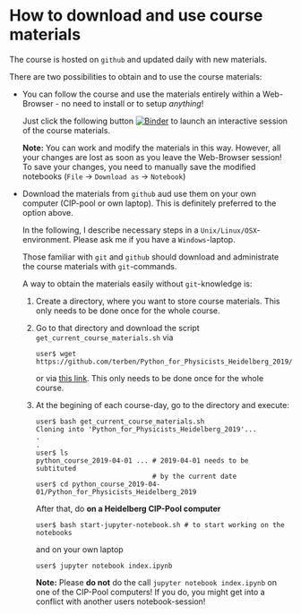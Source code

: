 # How to download and use course materials

The course is hosted on `github` and updated daily with new materials.

There are two possibilities to obtain and to use the course materials:

- You can follow the course and use the materials entirely within a
  Web-Browser - no need to install or to setup *anything*!

  Just click the following button [![Binder](https://binderhub.astro.uni-bonn.de/badge_logo.svg)](https://binderhub.astro.uni-bonn.de/v2/gh/terben/Python_for_Physicists_Heidelberg_2019/master?urlpath=tree/index.ipynb) to launch an interactive session of the course materials.

  **Note:** You can work and modify the materials in this way.
    However, all your changes are lost as soon as you leave the
    Web-Browser session! To save your changes, you need to manually
    save the modified notebooks (`File` -> `Download as` ->
    `Notebook`)

- Download the materials from `github` aud use them on your own computer
  (CIP-pool or own laptop). This is definitely preferred to the option above.

  In the following, I describe necessary steps in a
  `Unix/Linux/OSX`-environment. Please ask me if you have a `Windows`-laptop.

  Those familiar with `git` and `github` should download and
  administrate the course materials with `git`-commands.

  A way to obtain the materials easily without `git`-knowledge is:

  1. Create a directory, where you want to store course materials. This
  only needs to be done once for the whole course.

  2. Go to that directory and download the script
     `get_current_course_materials.sh` via

     ```
     user$ wget https://github.com/terben/Python_for_Physicists_Heidelberg_2019/raw/master/obtain_and_use_materials/get_current_course_materials.sh
     ```

     or via [this link](https://github.com/terben/Python_for_Physicists_Heidelberg_2019/raw/master/obtain_and_use_materials/get_current_course_materials.sh). This only needs to be done once for the whole
     course.

  3. At the begining of each course-day, go to the directory and execute:

     ```
     user$ bash get_current_course_materials.sh
     Cloning into 'Python_for_Physicists_Heidelberg_2019'...
     .
     .
     user$ ls
     python_course_2019-04-01 ... # 2019-04-01 needs to be subtituted
                                  # by the current date
     user$ cd python_course_2019-04-01/Python_for_Physicists_Heidelberg_2019
     ```

     After that, do **on a Heidelberg CIP-Pool computer**

     ```
     user$ bash start-jupyter-notebook.sh # to start working on the notebooks
     ```

     and on your own laptop

     ```
     user$ jupyter notebook index.ipynb
     ```

     **Note:** Please **do not** do the call `jupyter notebook index.ipynb`
       on one of the CIP-Pool computers! If you do, you might get into a
       conflict with another users notebook-session!

